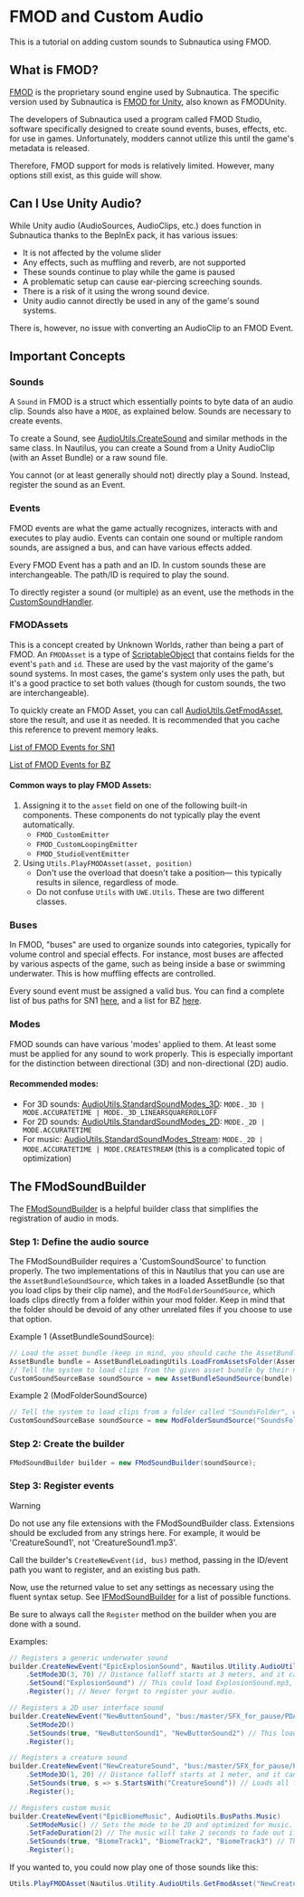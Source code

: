 # FMOD and Custom Audio

This is a tutorial on adding custom sounds to Subnautica using FMOD.

## What is FMOD?

[FMOD](https://www.fmod.com/) is the proprietary sound engine used by Subnautica. The specific version used by
Subnautica
is [FMOD for Unity](https://www.fmod.com/unity), also known as FMODUnity.

The developers of Subnautica used a program called FMOD Studio, software specifically designed to create sound events,
buses, effects, etc. for use in games. Unfortunately, modders cannot utilize this until the game's metadata is released.

Therefore, FMOD support for mods is relatively limited. However, many options still exist, as this guide will show.

## Can I Use Unity Audio?

While Unity audio (AudioSources, AudioClips, etc.) does function in Subnautica thanks to the BepInEx pack, it has
various issues:

- It is not affected by the volume slider
- Any effects, such as muffling and reverb, are not supported
- These sounds continue to play while the game is paused
- A problematic setup can cause ear-piercing screeching sounds.
- There is a risk of it using the wrong sound device.
- Unity audio cannot directly be used in any of the game's sound systems.

There is, however, no issue with converting an AudioClip to an FMOD Event.

## Important Concepts

### Sounds

A `Sound` in FMOD is a struct which essentially points to byte data of an audio clip. Sounds also have a `MODE`, as
explained below. Sounds are necessary to create events.

To create a Sound, see [AudioUtils.CreateSound](xref:Nautilus.Utility.AudioUtils.CreateSound) and similar methods in the
same class. In Nautilus, you can create a Sound from a Unity AudioClip (with an Asset Bundle) or a raw sound file.

You cannot (or at least generally should not) directly play a Sound. Instead, register the sound as an Event.

### Events

FMOD events are what the game actually recognizes, interacts with and executes to play audio. Events
can contain one sound or multiple random sounds, are assigned a bus, and can have various effects added.

Every FMOD Event has a path and an ID. In custom sounds these are interchangeable. The path/ID is required to play the
sound.

To directly register a sound (or multiple) as an event, use the methods in
the [CustomSoundHandler](xref:Nautilus.Handlers.CustomSoundHandler).

### FMODAssets

This is a concept created by Unknown Worlds, rather than being a part of FMOD. An `FMODAsset` is a type of
[ScriptableObject](https://docs.unity3d.com/6000.1/Documentation/Manual/class-ScriptableObject.html)
that contains fields for the event's `path` and `id`. These are used by the vast majority of the game's sound systems.
In most cases, the game's system only uses the path, but it's a good practice to set both values (though for custom
sounds, the two are interchangeable).

To quickly create an FMOD Asset, you can call
[AudioUtils.GetFmodAsset](xref:Nautilus.Utility.AudioUtils.GetFmodAsset),
store the result, and use it as needed.
It is recommended that you cache this reference to prevent memory leaks.

[List of FMOD Events for SN1](https://github.com/SubnauticaModding/Nautilus/blob/master/Nautilus/Documentation/resources/SN1-FMODEvents.txt)

[List of FMOD Events for BZ](https://github.com/SubnauticaModding/Nautilus/blob/master/Nautilus/Documentation/resources/BZ-FMODEvents.txt)

#### Common ways to play FMOD Assets:

1. Assigning it to the `asset` field on one of the following built-in components. These components do not typically play
   the event automatically.
    - `FMOD_CustomEmitter`
    - `FMOD_CustomLoopingEmitter`
    - `FMOD_StudioEventEmitter`
2. Using `Utils.PlayFMODAsset(asset, position)`
    - Don't use the overload that doesn't take a position— this typically results in silence, regardless of mode.
    - Do not confuse `Utils` with `UWE.Utils`. These are two different classes.

### Buses

In FMOD, "buses" are used to organize sounds into categories, typically for volume control and special effects. For
instance, most buses are affected by various aspects of the game, such as being inside a base or swimming underwater.
This is how muffling effects are controlled.

Every sound event must be assigned a valid bus. You can find a complete list of bus paths for SN1
[here](https://github.com/SubnauticaModding/Nautilus/blob/master/Nautilus/Documentation/resources/SN1-FMODBuses.txt),
and a list for BZ
[here](https://github.com/SubnauticaModding/Nautilus/blob/master/Nautilus/Documentation/resources/BZ-FMODBuses.txt).

### Modes

FMOD sounds can have various 'modes' applied to them. At least some must be applied for any sound to work properly. This
is especially important for the distinction between directional (3D) and non-directional (2D) audio.

#### Recommended modes:

- For 3D sounds: [AudioUtils.StandardSoundModes_3D](xref:Nautilus.Utility.AudioUtils.StandardSoundModes_3D):
  `MODE._3D | MODE.ACCURATETIME | MODE._3D_LINEARSQUAREROLLOFF`
- For 2D sounds: [AudioUtils.StandardSoundModes_2D](xref:Nautilus.Utility.AudioUtils.StandardSoundModes_2D):
  `MODE._2D | MODE.ACCURATETIME`
- For music: [AudioUtils.StandardSoundModes_Stream](xref:Nautilus.Utility.AudioUtils.StandardSoundModes_Stream):
  `MODE._2D | MODE.ACCURATETIME | MODE.CREATESTREAM` (this is a complicated topic of optimization)

## The FModSoundBuilder

The [FModSoundBuilder](xref:Nautilus.FMod.FModSoundBuilder) is a helpful builder class that simplifies the registration
of audio in mods.

### Step 1: Define the audio source

The FModSoundBuilder requires a 'CustomSoundSource' to function properly. The two implementations of this in Nautilus
that you can use are the `AssetBundleSoundSource`, which takes in a loaded AssetBundle (so that you load clips by their
clip name), and the `ModFolderSoundSource`, which loads clips directly from a folder within your mod folder. Keep in
mind that the folder should be devoid of any other unrelated files if you choose to use that option.

Example 1 (AssetBundleSoundSource):

```csharp
// Load the asset bundle (keep in mind, you should cache the AssetBundle in an actual project, and never load one twice)
AssetBundle bundle = AssetBundleLoadingUtils.LoadFromAssetsFolder(Assembly, "assetbundlename");
// Tell the system to load clips from the given asset bundle by their name
CustomSoundSourceBase soundSource = new AssetBundleSoundSource(bundle);
```

Example 2 (ModFolderSoundSource)

```csharp
// Tell the system to load clips from a folder called "SoundsFolder", which is directly inside your mod folder
CustomSoundSourceBase soundSource = new ModFolderSoundSource("SoundsFolder");
```

### Step 2: Create the builder

```csharp
FModSoundBuilder builder = new FModSoundBuilder(soundSource);
```

### Step 3: Register events

> [!WARNING]
> Do not use any file extensions with the FModSoundBuilder class. Extensions should be excluded from any strings here.
> For example, it would be 'CreatureSound1', not 'CreatureSound1.mp3'.

Call the builder's `CreateNewEvent(id, bus)` method, passing in the ID/event path you want to register, and an existing
bus path.

Now, use the returned value to set any settings as necessary using the fluent syntax setup.
See [IFModSoundBuilder](xref:Nautilus.FMod.Interfaces.IFModSoundBuilder) for a list of possible functions.

Be sure to always call the `Register` method on the builder when you are done with a sound.

Examples:

```csharp
// Registers a generic underwater sound
builder.CreateNewEvent("EpicExplosionSound", Nautilus.Utility.AudioUtils.BusPaths.UnderwaterAmbient)
    .SetMode3D(3, 70) // Distance falloff starts at 3 meters, and it cannot be heard beyond 70 meters.
    .SetSound("ExplosionSound") // This could load ExplosionSound.mp3, ExplosionSound.wav, or an AssetBundle clip with the name, depending on the source and setup.
    .Register(); // Never forget to register your audio.

// Registers a 2D user interface sound
builder.CreateNewEvent("NewButtonSound", "bus:/master/SFX_for_pause/PDA_pause/all/SFX")
    .SetMode2D()
    .SetSounds(true, "NewButtonSound1", "NewButtonSound2") // This loads two sounds. The one that plays each time is random.
    .Register();

// Registers a creature sound
builder.CreateNewEvent("NewCreatureSound", "bus:/master/SFX_for_pause/PDA_pause/all/SFX/creatures")
    .SetMode3D(1, 20) // Distance falloff starts at 1 meter, and it cannot be heard beyond 20 meters.
    .SetSounds(true, s => s.StartsWith("CreatureSound")) // Loads all files that start with "CreatureSound", such as "CreatureSound1", "CreatureSound2", etc.
    .Register();

// Registers custom music
builder.CreateNewEvent("EpicBiomeMusic", AudioUtils.BusPaths.Music)
    .SetModeMusic() // Sets the mode to be 2D and optimized for music.
    .SetFadeDuration(2) // The music will take 2 seconds to fade out if stopped while playing.
    .SetSounds(true, "BiomeTrack1", "BiomeTrack2", "BiomeTrack3") // The music will play one of these tracks at random.
    .Register();
```

If you wanted to, you could now play one of those sounds like this:

```csharp
Utils.PlayFMODAsset(Nautilus.Utility.AudioUtils.GetFmodAsset("NewCreatureSound"), Player.main.transform.position);
```